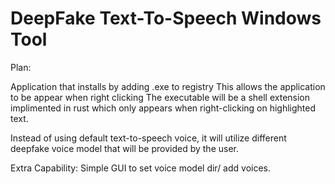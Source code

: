 # DeepFake Text-To-Speech Windows Tool

Plan:

Application that installs by adding .exe to registry
This allows the application to be appear when right clicking
The executable will be a shell extension implimented in rust
which only appears when right-clicking on highlighted text.

Instead of using default text-to-speech voice, it will utilize different deepfake voice model that will be provided by the user.

Extra Capability: Simple GUI to set voice model dir/ add voices.
